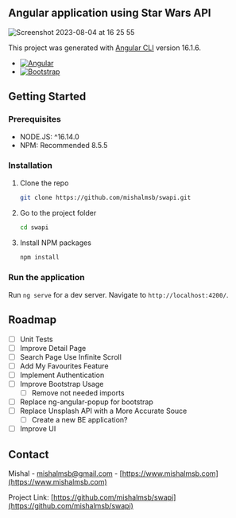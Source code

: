 <!-- ABOUT THE PROJECT -->

## Angular application using Star Wars API

![Screenshot 2023-08-04 at 16 25 55](https://github.com/mishalmsb/swapi/assets/18425871/2be7bdae-261c-40b9-99a6-f090b5a16194)

This project was generated with [Angular CLI](https://github.com/angular/angular-cli) version 16.1.6.

- [![Angular][Angular.io]][Angular-url]
- [![Bootstrap][Bootstrap.com]][Bootstrap-url]

<!-- GETTING STARTED -->

## Getting Started

### Prerequisites

- NODE.JS: ^16.14.0
- NPM: Recommended 8.5.5

### Installation

1. Clone the repo
   ```sh
   git clone https://github.com/mishalmsb/swapi.git
   ```
2. Go to the project folder
   ```sh
   cd swapi
   ```
3. Install NPM packages
   ```sh
   npm install
   ```

### Run the application

Run `ng serve` for a dev server. Navigate to `http://localhost:4200/`.

<!-- ROADMAP -->

## Roadmap

- [ ] Unit Tests
- [ ] Improve Detail Page
- [ ] Search Page Use Infinite Scroll
- [ ] Add My Favourites Feature
- [ ] Implement Authentication
- [ ] Improve Bootstrap Usage
  - [ ] Remove not needed imports
- [ ] Replace ng-angular-popup for bootstrap
- [ ] Replace Unsplash API with a More Accurate Souce
  - [ ] Create a new BE application?
- [ ] Improve UI

<!-- CONTACT -->

## Contact

Mishal - mishalmsb@gmail.com - [https://www.mishalmsb.com](https://www.mishalmsb.com)

Project Link: [https://github.com/mishalmsb/swapi](https://github.com/mishalmsb/swapi)

<!-- MARKDOWN LINKS & IMAGES -->

[Angular.io]: https://img.shields.io/badge/Angular-DD0031?style=for-the-badge&logo=angular&logoColor=white
[Angular-url]: https://angular.io/
[Bootstrap.com]: https://img.shields.io/badge/Bootstrap-563D7C?style=for-the-badge&logo=bootstrap&logoColor=white
[Bootstrap-url]: https://getbootstrap.com
